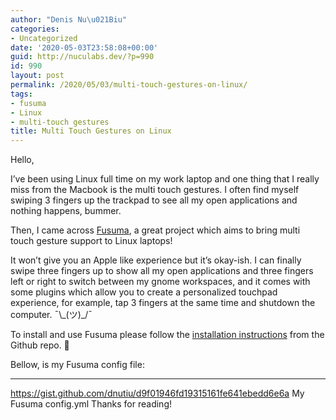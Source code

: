 ```yaml
---
author: "Denis Nu\u021Biu"
categories:
- Uncategorized
date: '2020-05-03T23:58:08+00:00'
guid: http://nuculabs.dev/?p=990
id: 990
layout: post
permalink: /2020/05/03/multi-touch-gestures-on-linux/
tags:
- fusuma
- Linux
- multi-touch gestures
title: Multi Touch Gestures on Linux
---
```

Hello,


I’ve been using Linux full time on my work laptop and one thing that I really miss from the Macbook is the multi touch gestures. I often find myself swiping 3 fingers up the trackpad to see all my open applications and nothing happens, bummer.


Then, I came across [Fusuma](https://github.com/iberianpig/fusuma), a great project which aims to bring multi touch gesture support to Linux laptops!


It won’t give you an Apple like experience but it’s okay-ish. I can finally swipe three fingers up to show all my open applications and three fingers left or right to switch between my gnome workspaces, and it comes with some plugins which allow you to create a personalized touchpad experience, for example, tap 3 fingers at the same time and shutdown the computer. ¯\\\_(ツ)\_/¯


To install and use Fusuma please follow the [installation instructions](https://github.com/iberianpig/fusuma#1-grant-permission-to-read-the-touchpad-device) from the Github repo. 🙂


Bellow, is my Fusuma config file:


- - - - - -


https://gist.github.com/dnutiu/d9f01946fd19315161fe641ebedd6e6a My Fusuma config.yml
Thanks for reading!
